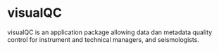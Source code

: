 # visualQC
visualQC is an application package allowing data dan metadata quality control for instrument and technical managers, and seismologists. 

